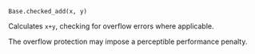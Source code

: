 ```
Base.checked_add(x, y)
```

Calculates `x+y`, checking for overflow errors where applicable.

The overflow protection may impose a perceptible performance penalty.
